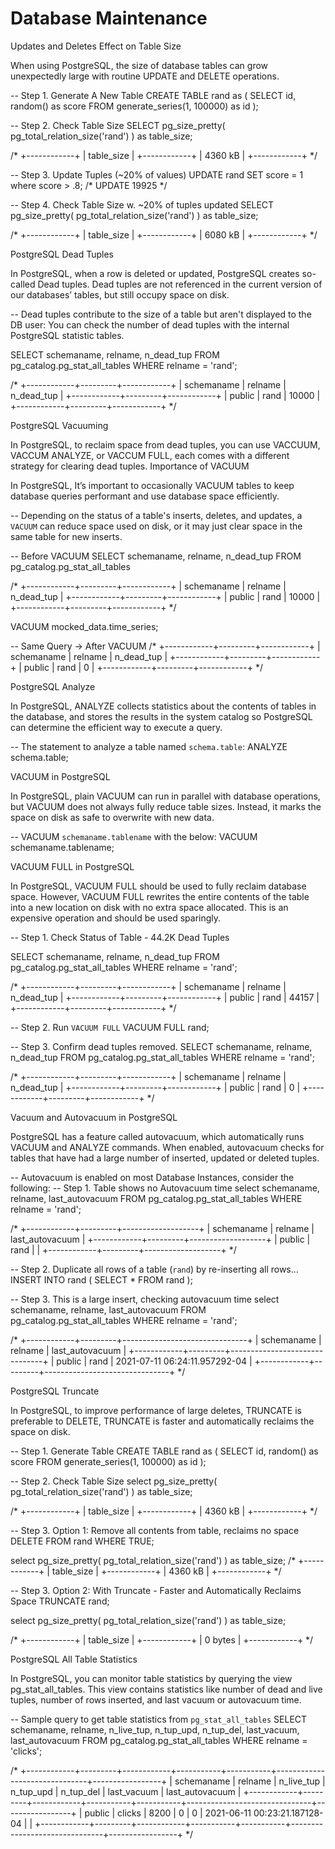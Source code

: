 # Database Maintenance

Updates and Deletes Effect on Table Size

When using PostgreSQL, the size of database tables can grow unexpectedly large with routine UPDATE and DELETE operations.

-- Step 1. Generate A New Table
CREATE TABLE rand as ( 
    SELECT id, random() as score 
    FROM generate_series(1, 100000) as id 
); 

-- Step 2. Check Table Size
SELECT pg_size_pretty(
  pg_total_relation_size('rand')
) as table_size;

/*
+------------+
| table_size |
+------------+
| 4360 kB    |
+------------+
*/

-- Step 3. Update Tuples (~20% of values) 
UPDATE rand SET score = 1 where score > .8; 
/* UPDATE 19925 */

-- Step 4. Check Table Size w. ~20% of tuples updated
SELECT pg_size_pretty(
  pg_total_relation_size('rand')
) as table_size;

/*
+------------+
| table_size |
+------------+
| 6080 kB    |
+------------+
*/

PostgreSQL Dead Tuples

In PostgreSQL, when a row is deleted or updated, PostgreSQL creates so-called Dead tuples. Dead tuples are not referenced in the current version of our databases’ tables, but still occupy space on disk.

--  Dead tuples contribute to the size of a table but aren't displayed to the DB user: You can check the number of dead tuples with the internal PostgreSQL statistic tables.

SELECT
  schemaname,
  relname, 
  n_dead_tup 
FROM pg_catalog.pg_stat_all_tables 
WHERE relname = 'rand';

/*
+------------+---------+------------+
| schemaname | relname | n_dead_tup |
+------------+---------+------------+
| public     | rand    |      10000 |
+------------+---------+------------+
*/

PostgreSQL Vacuuming

In PostgreSQL, to reclaim space from dead tuples, you can use VACCUUM, VACCUM ANALYZE, or VACCUM FULL, each comes with a different strategy for clearing dead tuples.
Importance of VACUUM

In PostgreSQL, It’s important to occasionally VACUUM tables to keep database queries performant and use database space efficiently.

-- Depending on the status of a table's inserts, deletes, and updates, a `VACUUM` can reduce space used on disk, or it may  just clear space in the same table for new inserts.

-- Before VACUUM
SELECT
  schemaname,
  relname, 
  n_dead_tup 
FROM pg_catalog.pg_stat_all_tables 

/*
+------------+---------+------------+
| schemaname | relname | n_dead_tup |
+------------+---------+------------+
| public     | rand    |      10000 |
+------------+---------+------------+
*/


VACUUM mocked_data.time_series;


-- Same Query -> After VACUUM
/*
+------------+---------+------------+
| schemaname | relname | n_dead_tup |
+------------+---------+------------+
| public     | rand    |          0 |
+------------+---------+------------+
*/

PostgreSQL Analyze

In PostgreSQL, ANALYZE collects statistics about the contents of tables in the database, and stores the results in the system catalog so PostgreSQL can determine the efficient way to execute a query.

-- The statement to analyze a table named `schema.table`:
ANALYZE schema.table;

VACUUM in PostgreSQL

In PostgreSQL, plain VACUUM can run in parallel with database operations, but VACUUM does not always fully reduce table sizes. Instead, it marks the space on disk as safe to overwrite with new data.

-- VACUUM `schemaname.tablename` with the below:
VACUUM schemaname.tablename;

VACUUM FULL in PostgreSQL

In PostgreSQL, VACUUM FULL should be used to fully reclaim database space. However, VACUUM FULL rewrites the entire contents of the table into a new location on disk with no extra space allocated. This is an expensive operation and should be used sparingly.

-- Step 1. Check Status of Table - 44.2K Dead Tuples

SELECT
  schemaname,
  relname, 
  n_dead_tup 
FROM pg_catalog.pg_stat_all_tables 
WHERE relname = 'rand';

/*
+------------+---------+------------+
| schemaname | relname | n_dead_tup |
+------------+---------+------------+
| public     | rand    |      44157 |
+------------+---------+------------+
*/

-- Step 2. Run `VACUUM FULL`
VACUUM FULL rand;

-- Step 3. Confirm dead tuples removed.
SELECT
  schemaname,
  relname, 
  n_dead_tup 
FROM pg_catalog.pg_stat_all_tables 
WHERE relname = 'rand';

/*
+------------+---------+------------+
| schemaname | relname | n_dead_tup |
+------------+---------+------------+
| public     | rand    |          0 |
+------------+---------+------------+
*/

Vacuum and Autovacuum in PostgreSQL

PostgreSQL has a feature called autovacuum, which automatically runs VACUUM and ANALYZE commands. When enabled, autovacuum checks for tables that have had a large number of inserted, updated or deleted tuples.

-- Autovacuum is enabled on most Database Instances, consider the following:
-- Step 1. Table shows no Autovacuum time
select
	schemaname,
	relname, 
  last_autovacuum 
FROM pg_catalog.pg_stat_all_tables 
WHERE relname = 'rand';

/*
+------------+---------+-------------------+
| schemaname | relname |  last_autovacuum  |
+------------+---------+-------------------+
| public     | rand    |                   |
+------------+---------+-------------------+
*/

-- Step 2. Duplicate all rows of a table (`rand`) by re-inserting all rows...
INSERT INTO rand (
  SELECT * FROM rand
);

-- Step 3. This is a large insert, checking autovacuum time
select
	schemaname,
	relname, 
  last_autovacuum 
FROM pg_catalog.pg_stat_all_tables 
WHERE relname = 'rand';

/*
+------------+---------+-------------------------------+
| schemaname | relname |        last_autovacuum        |
+------------+---------+-------------------------------+
| public     | rand    | 2021-07-11 06:24:11.957292-04 |
+------------+---------+-------------------------------+
*/

PostgreSQL Truncate

In PostgreSQL, to improve performance of large deletes, TRUNCATE is preferable to DELETE, TRUNCATE is faster and automatically reclaims the space on disk.

-- Step 1. Generate Table
CREATE TABLE rand as ( 
    SELECT id, random() as score 
    FROM generate_series(1, 100000) as id 
); 

-- Step 2. Check Table Size
select pg_size_pretty(
  pg_total_relation_size('rand')
) as table_size;

/*
+------------+
| table_size |
+------------+
| 4360 kB    |
+------------+
*/

-- Step 3. Option 1: Remove all contents from table, reclaims no space
DELETE FROM rand WHERE TRUE; 

select pg_size_pretty(
  pg_total_relation_size('rand')
) as table_size;
/*
+------------+
| table_size |
+------------+
| 4360 kB    |
+------------+
*/


-- Step 3. Option 2: With Truncate - Faster and Automatically Reclaims Space
TRUNCATE rand;

select pg_size_pretty(
  pg_total_relation_size('rand')
) as table_size;

/*
+------------+
| table_size |
+------------+
| 0 bytes    |
+------------+
*/

PostgreSQL All Table Statistics

In PostgreSQL, you can monitor table statistics by querying the view pg_stat_all_tables. This view contains statistics like number of dead and live tuples, number of rows inserted, and last vacuum or autovacuum time.

-- Sample query to get table statistics from `pg_stat_all_tables`
SELECT 
	schemaname,
	relname,
  n_live_tup,
  n_tup_upd,
  n_tup_del,
  last_vacuum,
  last_autovacuum
FROM pg_catalog.pg_stat_all_tables 
WHERE relname = 'clicks';

/*
+------------+---------+------------+-----------+-----------+-------------------------------+-----------------+
| schemaname | relname | n_live_tup | n_tup_upd | n_tup_del |          last_vacuum          | last_autovacuum |
+------------+---------+------------+-----------+-----------+-------------------------------+-----------------+
| public     | clicks  |       8200 |         0 |         0 | 2021-06-11 00:23:21.187128-04 |                 |
+------------+---------+------------+-----------+-----------+-------------------------------+-----------------+
*/

